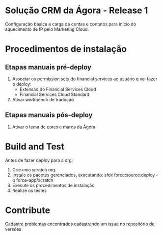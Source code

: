 # Solução CRM da Ágora - Release 1
Configuração básica e carga de contas e contatos para início do aquecimento de IP pelo Marketing Cloud.

# Procedimentos de instalação

## Etapas manuais pré-deploy
1. Associar os permission sets do financial services ao usuário q vai fazer o deploy:
   - Extensão do Financial Services Cloud
   - Financial Services Cloud Standard
2. Ativar workbench de tradução

## Etapas manuais pós-deploy
1. Ativar o tema de cores e marca da Ágora

# Build and Test
Antes de fazer deploy para a org:
1. Crie uma scratch org.
2. Instale os pacotes gerenciados, executando: sfdx force:source:deploy -p force-app/scratch
3. Execute os procedimentos de instalação
4. Realize os testes

# Contribute
Cadastre problemas encontrados cadastrando um issue no repositório de versões